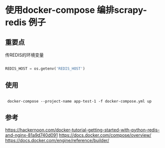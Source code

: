 # 使用docker-compose 编排scrapy-redis 例子

## 重要点
传REDIS的环境变量 

``` app/jm/jm/scrapy_redis_settings.py

REDIS_HOST = os.getenv('REDIS_HOST')

```

## 使用

```

 docker-compose --project-name app-test-1 -f docker-compose.yml up

 ```

## 参考
https://hackernoon.com/docker-tutorial-getting-started-with-python-redis-and-nginx-81a9d740d091
https://docs.docker.com/compose/overview/
https://docs.docker.com/engine/reference/builder/
